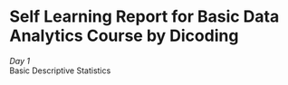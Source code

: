 # Self Learning Report for Basic Data Analytics Course by Dicoding

*Day 1*\
Basic Descriptive Statistics
